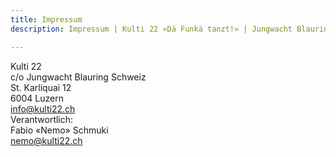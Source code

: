 ```yaml
---
title: Impressum
description: Impressum | Kulti 22 «Dä Funkä tanzt!» | Jungwacht Blauring Schweiz

---
```

Kulti 22  
c/o Jungwacht Blauring Schweiz  
St. Karliquai 12  
6004 Luzern  
[info@kulti22.ch](mailto:info@kulti22.ch)
<br />
Verantwortlich:  
Fabio «Nemo» Schmuki  
[nemo@kulti22.ch](mailto:nemo@kulti22.ch)